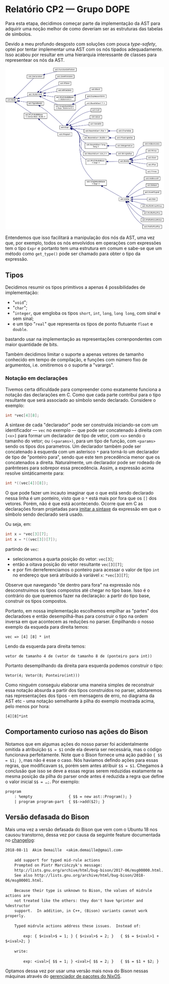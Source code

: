 # Relatório CP2 — Grupo DOPE

Para esta etapa, decidimos começar parte da implementação da AST para adquirir
uma noção melhor de como deveriam ser as estruturas das tabelas de símbolos.

Devido a meu profundo desgosto com soluções com pouca _type-safety_, optei por
tentar implementar uma AST com os nós tipados adequadamente. Isso acabou por
resultar em uma hierarquia interessante de classes para representear os nós da
AST.

![Hierarquia de classes da AST](./docs/inherit_graph_1.png)

Entendemos que isso facilitará a manipulação dos nós da AST, uma vez que, por
exemplo, todos os nós envolvidos em operações com expressões tem o tipo `Expr` e
portanto tem uma estrutura em comum e sabe-se que um método como `get_type()`
pode ser chamado para obter o tipo da expressão.

## Tipos

Decidimos resumir os tipos primitivos a apenas 4 possibilidades de
implementação:

- "`void`";
- "`char`";
- "`integer`, que emgloba os tipos `short`,
  `int`, `long`, `long long`, com sinal e sem sinal;
- e um tipo "`real`" que
  representa os tipos de ponto flutuante `float` e `double`.

bastando usar na implementação as representações correnpondentes com maior
quantidade de bits.

Também decidimos limitar o suporte a apenas vetores de tamanho conhecido em
tempo de compilação, e funções com número fixo de argumentos, i.e. omitiremos o
o suporte a "varargs".

### Notação em declarações

Tivemos certa dificuldade para compreender como exatamente funciona a notação
das declarações em C. Como que cada parte contribui para o tipo resultante que
será associado ao símbolo sendo declarado. Considere o exemplo:

```c
int *vec[4][8];
```

A sintaxe de cada "declarador" pode ser construída iniciando-se com um
identificador — `vec` no exemplo — que pode ser concatenado à direita com
`[<x>]` para formar um declarador de tipo de vetor, com `<x>` sendo o tamanho do
vetor; ou `(<params>)`, para um tipo de função, com `<params>` sendo os tipos
dos parametros. Um declarador também pode ser concatenado à esquerda com um
asterisco `*` para torná-lo um declarador de tipo de "ponteiro para", sendo que
este tem precedência menor que os concatenados a direita. Naturalmente, um
declarador pode ser rodeado de parênteses para sobrepor essa precedência. Assim,
a expressão acima resolve sintáticamente para:

```c
int *((vec[4])[8]);
```

O que pode fazer um incauto imaginar que o que está sendo declarado nessa linha
é um ponteiro, visto que o `*` está mais por fora que os `[]` dos vetores.
Porém, não é que está acontecendo. Ocorre que em C as declarações foram
projetadas para [imitar a sintaxe][bad-pointers] da expressão em que o símbolo
sendo declarado será usado.

Ou seja, em:

```c
int x = *vec[3][7];
int x = *((vec[3])[7]);
```

partindo de `vec`:

- selecionamos a quarta posição do vetor: `vec[3]`;
- então a oitava posição do vetor resultante `vec[3][7]`;
- e por fim derreferenciamos o ponteiro para acessar o valor de tipo `int` no
  endereço que será atribuido à variável `x`: `*vec[3][7]`;

Observe que navegando "de dentro para fora" na expressão nós desconstruimos os
tipos compostos até chegar no tipo base. Isso é o contrário do que queremos
fazer na declaração: a partir do tipo base, construir os tipos compostos.

Portanto, em nossa implementação escolhemos empilhar as "partes" dos declaradoes
e então desempilhá-lhas para construir o tipo na ordem inversa em que acontecem
as reduções no parser. Empilhando o nosso exemplo da esqueda para direita temos:

    vec => [4] [8] * int

Lendo da esquerda para direita temos:

    vetor de tamanho 4 de (vetor de tamanho 8 de (ponteiro para int))

Portanto desempilhando da direita para esquerda podemos construir o tipo:

    Vetor(4; Vetor(8; Ponteiro(int)))

Como ninguém conseguiu elaborar uma maneira simples de reconstruir essa notação
absurda a partir dos tipos construídos no parser, adotaremos nas representações
dos tipos - em mensagens de erro, no diagrama da AST etc - uma notação
semelhante à pilha do exemplo mostrada acima, pelo menos por hora:

    [4][8]*int

[bad-pointers]: https://www.quora.com/C-programming-language/Why-doesnt-C-use-better-notation-for-pointers
[c-del]: https://eigenstate.org/notes/c-decl
[spiral]: http://c-faq.com/decl/spiral.anderson.html
[so1]: https://stackoverflow.com/a/13592908/1967121
[so2]: https://stackoverflow.com/a/21300975/1967121

## Comportamento curioso nas ações do Bison

Notamos que em algumas ações do nosso parser foi acidentalmente omitida a
atribuição `$$ = $1` onde ela deveria ser necessária, mas o código funcionava
perfeitamente. Note que o Bison fornece uma ação padrão `{ $$ = $1; }`, mas não
é esse o caso. Nós havíamos defindo ações para essas regras, que modificavam
`$$`, porém sem antes atribuir `$$ = $1`. Chegamos à conclusão que isso se deve
a essas regras serem reduzidas exatamente na mesma posição da pilha do parser
onde antes é reduzida a regra que define o valor inicial `$$ = …;`. Por exemplo:

```
program
    : %empty                { $$ = new ast::Program(); }
    | program program-part  { $$->add($2); }
```

## Versão defasada do Bison

Mais uma vez a versão defasada do Bison que vem com o Ubuntu 18 nos causou
transtorno, dessa vez por causa da seguinte feature documentada no [changelog]:

```
2018-08-11  Akim Demaille  <akim.demaille@gmail.com>

	add support for typed mid-rule actions
	Prompted on Piotr Marcińczyk's message:
	http://lists.gnu.org/archive/html/bug-bison/2017-06/msg00000.html.
	See also http://lists.gnu.org/archive/html/bug-bison/2018-06/msg00001.html.

	Because their type is unknown to Bison, the values of midrule actions are
	not treated like the others: they don't have %printer and %destructor
	support.  In addition, in C++, (Bison) variants cannot work properly.

	Typed midrule actions address these issues.  Instead of:

	    exp: { $<ival>$ = 1; } { $<ival>$ = 2; }   { $$ = $<ival>1 + $<ival>2; }

	write:

	    exp: <ival>{ $$ = 1; } <ival>{ $$ = 2; }   { $$ = $1 + $2; }
```

Optamos dessa vez por usar uma versão mais nova do Bison nessas máquinas através
do [gerenciador de pacotes do NixOS][nix].

[changelog]: https://fossies.org/linux/bison/ChangeLog
[nix]: https://nixos.org/guides/install-nix.html
